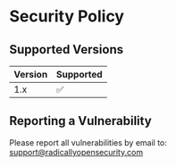# Security Policy

## Supported Versions

| Version | Supported          |
| ------- | ------------------ |
| 1.x     | :white_check_mark: |

## Reporting a Vulnerability

Please report all vulnerabilities by email to: <support@radicallyopensecurity.com>
